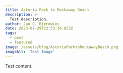 ```yaml
---
title: Astoria Park to Rockaway Beach
description: >-
  Test description.
author: Jan C. Bierowiec
date: 2023-07-29T22:53:34.853Z
tags:
  - post
  - featured
image: /assets/blog/AstoriaParktoRockawayBeach.png
imageAlt: 'Test Image'
---
```

Test content.
